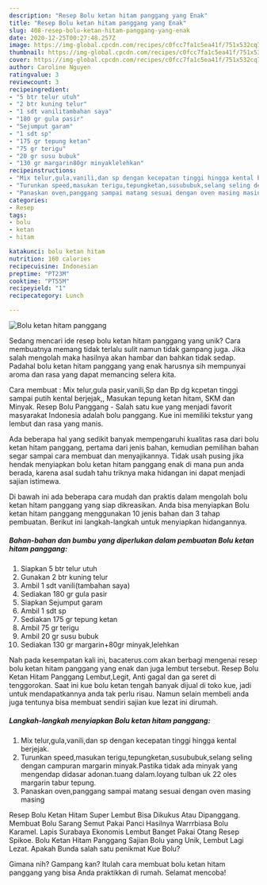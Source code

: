 ```yaml
---
description: "Resep Bolu ketan hitam panggang yang Enak"
title: "Resep Bolu ketan hitam panggang yang Enak"
slug: 408-resep-bolu-ketan-hitam-panggang-yang-enak
date: 2020-12-25T00:27:48.257Z
image: https://img-global.cpcdn.com/recipes/c0fcc7fa1c5ea41f/751x532cq70/bolu-ketan-hitam-panggang-foto-resep-utama.jpg
thumbnail: https://img-global.cpcdn.com/recipes/c0fcc7fa1c5ea41f/751x532cq70/bolu-ketan-hitam-panggang-foto-resep-utama.jpg
cover: https://img-global.cpcdn.com/recipes/c0fcc7fa1c5ea41f/751x532cq70/bolu-ketan-hitam-panggang-foto-resep-utama.jpg
author: Caroline Nguyen
ratingvalue: 3
reviewcount: 3
recipeingredient:
- "5 btr telur utuh"
- "2 btr kuning telur"
- "1 sdt vanilitambahan saya"
- "180 gr gula pasir"
- "Sejumput garam"
- "1 sdt sp"
- "175 gr tepung ketan"
- "75 gr terigu"
- "20 gr susu bubuk"
- "130 gr margarin80gr minyaklelehkan"
recipeinstructions:
- "Mix telur,gula,vanili,dan sp dengan kecepatan tinggi hingga kental berjejak."
- "Turunkan speed,masukan terigu,tepungketan,susububuk,selang seling dengan campuran margarin minyak.Pastika tidak ada minyak yang mengendap didasar adonan.tuang dalam.loyang tulban uk 22 oles margarin tabur tepung."
- "Panaskan oven,panggang sampai matang sesuai dengan oven masing masing"
categories:
- Resep
tags:
- bolu
- ketan
- hitam

katakunci: bolu ketan hitam 
nutrition: 160 calories
recipecuisine: Indonesian
preptime: "PT23M"
cooktime: "PT55M"
recipeyield: "1"
recipecategory: Lunch

---
```



![Bolu ketan hitam panggang](https://img-global.cpcdn.com/recipes/c0fcc7fa1c5ea41f/751x532cq70/bolu-ketan-hitam-panggang-foto-resep-utama.jpg)

Sedang mencari ide resep bolu ketan hitam panggang yang unik? Cara membuatnya memang tidak terlalu sulit namun tidak gampang juga. Jika salah mengolah maka hasilnya akan hambar dan bahkan tidak sedap. Padahal bolu ketan hitam panggang yang enak harusnya sih mempunyai aroma dan rasa yang dapat memancing selera kita.

Cara membuat : Mix telur,gula pasir,vanili,Sp dan Bp dg kcpetan tinggi sampai putih kental berjejak,, Masukan tepung ketan hitam, SKM dan Minyak. Resep Bolu Panggang - Salah satu kue yang menjadi favorit masyarakat Indonesia adalah bolu panggang. Kue ini memiliki tekstur yang lembut dan rasa yang manis.

Ada beberapa hal yang sedikit banyak mempengaruhi kualitas rasa dari bolu ketan hitam panggang, pertama dari jenis bahan, kemudian pemilihan bahan segar sampai cara membuat dan menyajikannya. Tidak usah pusing jika hendak menyiapkan bolu ketan hitam panggang enak di mana pun anda berada, karena asal sudah tahu triknya maka hidangan ini dapat menjadi sajian istimewa.


Di bawah ini ada beberapa cara mudah dan praktis dalam mengolah bolu ketan hitam panggang yang siap dikreasikan. Anda bisa menyiapkan Bolu ketan hitam panggang menggunakan 10 jenis bahan dan 3 tahap pembuatan. Berikut ini langkah-langkah untuk menyiapkan hidangannya.

<!--inarticleads1-->

##### Bahan-bahan dan bumbu yang diperlukan dalam pembuatan Bolu ketan hitam panggang:

1. Siapkan 5 btr telur utuh
1. Gunakan 2 btr kuning telur
1. Ambil 1 sdt vanili(tambahan saya)
1. Sediakan 180 gr gula pasir
1. Siapkan Sejumput garam
1. Ambil 1 sdt sp
1. Sediakan 175 gr tepung ketan
1. Ambil 75 gr terigu
1. Ambil 20 gr susu bubuk
1. Sediakan 130 gr margarin+80gr minyak,lelehkan


Nah pada kesempatan kali ini, bacaterus.com akan berbagi mengenai resep bolu ketan hitam panggang yang enak dan juga lembut tersebut. Resep Bolu Ketan Hitam Panggang Lembut,Legit, Anti gagal dan ga seret di tenggorokan. Saat ini kue bolu ketan tengah banyak dijual di toko kue, jadi untuk mendapatkannya anda tak perlu risau. Namun selain membeli anda juga tentunya bisa membuat sendiri sajian kue lezat ini dirumah. 

<!--inarticleads2-->

##### Langkah-langkah menyiapkan Bolu ketan hitam panggang:

1. Mix telur,gula,vanili,dan sp dengan kecepatan tinggi hingga kental berjejak.
1. Turunkan speed,masukan terigu,tepungketan,susububuk,selang seling dengan campuran margarin minyak.Pastika tidak ada minyak yang mengendap didasar adonan.tuang dalam.loyang tulban uk 22 oles margarin tabur tepung.
1. Panaskan oven,panggang sampai matang sesuai dengan oven masing masing


Resep Bolu Ketan Hitam Super Lembut Bisa Dikukus Atau Dipanggang. Membuat Bolu Sarang Semut Pakai Panci Hasilnya Warrrbiasa Bolu Karamel. Lapis Surabaya Ekonomis Lembut Banget Pakai Otang Resep Spikoe. Bolu Ketan Hitam Panggang Sajian Bolu yang Unik, Lembut Lagi Lezat. Apakah Bunda salah satu penikmat Kue Bolu? 

Gimana nih? Gampang kan? Itulah cara membuat bolu ketan hitam panggang yang bisa Anda praktikkan di rumah. Selamat mencoba!
